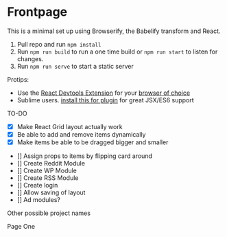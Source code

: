 # Frontpage

This is a minimal set up using Browserify, the Babelify transform and React.

1. Pull repo and run `npm install`
2. Run `npm run build` to run a one time build or `npm run start` to listen for changes.
3. Run `npm run serve` to start a static server

Protips:   
* Use the [React Devtools Extension](https://github.com/facebook/react-devtools) for your [browser of choice](https://chrome.google.com/webstore/detail/react-developer-tools/fmkadmapgofadopljbjfkapdkoienihi)
* Sublime users. [install this for plugin](https://github.com/babel/babel-sublime) for great JSX/ES6 support 


TO-DO

- [x] Make React Grid layout actually work
- [x] Be able to add and remove items dynamically
- [x] Make items be able to be dragged bigger and smaller
- [] Assign props to items by flipping card around
- [] Create Reddit Module
- [] Create WP Module
- [] Create RSS Module
- [] Create login
- [] Allow saving of layout
- [] Ad modules?


Other possible project names

Page One